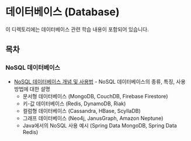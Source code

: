 # 데이터베이스 (Database)

이 디렉토리에는 데이터베이스 관련 학습 내용이 포함되어 있습니다.

## 목차

### NoSQL 데이터베이스
- [NoSQL 데이터베이스 개념 및 사용법](./nosql_databases.md) - NoSQL 데이터베이스의 종류, 특징, 사용 방법에 대한 설명
  - 문서형 데이터베이스 (MongoDB, CouchDB, Firebase Firestore)
  - 키-값 데이터베이스 (Redis, DynamoDB, Riak)
  - 컬럼형 데이터베이스 (Cassandra, HBase, ScyllaDB)
  - 그래프 데이터베이스 (Neo4j, JanusGraph, Amazon Neptune)
  - Java에서의 NoSQL 사용 예시 (Spring Data MongoDB, Spring Data Redis)